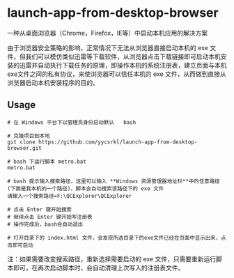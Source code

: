 # launch-app-from-desktop-browser

一种从桌面浏览器（Chrome，Firefox，IE等）中启动本机应用的解决方案

由于浏览器安全策略的影响，正常情况下无法从浏览器直接启动本机的 exe 文件，但我们可以模仿类似迅雷等下载软件，从浏览器点击下载链接即可启动本机安装的迅雷并自动执行下载任务的原理，即操作本机的系统注册表，建立页面与本机exe文件之间的私有协议，来使浏览器可以信任本机的 exe 文件，从而做到直接从浏览器启动本机安装程序的目的。

## Usage ##

	# 在 Windows 平台下以管理员身份启动默认	bash

    # 克隆项目到本地
    git clone https://github.com/yycsrkl/launch-app-from-desktop-browser.git

	# bash 下运行脚本 metro.bat
	metro.bat

	# bash 提示输入搜索路径，这里可以输入 **Windows 资源管理器地址栏**中的任意路径(下面是我本机的一个路径)，脚本会自动搜索该路径下的 exe 文件
	请输入一个搜索路径=F:\QCExplorer\QCExplorer

	# 点击 Enter 键开始搜索
	# 继续点击 Enter 键开始写注册表
	# 操作完成后，bash会自动退出

	# 打开目录下的 index.html 文件，会发现所选目录下的exe文件已经在页面中显示出来，点击即可启动

注：如果需要改变搜索路径，重新选择需要启动的 exe 文件，只需要重新运行脚本即可，在再次启动脚本时，会自动清理上次写入的注册表文件。
	
	
